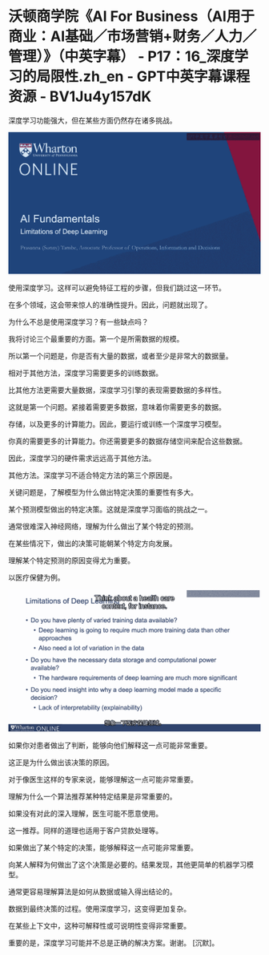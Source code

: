# 沃顿商学院《AI For Business（AI用于商业：AI基础／市场营销+财务／人力／管理）》（中英字幕） - P17：16_深度学习的局限性.zh_en - GPT中英字幕课程资源 - BV1Ju4y157dK

深度学习功能强大，但在某些方面仍然存在诸多挑战。

![](img/eea4f1410b44e42164ca5c3083b22a4e_1.png)

使用深度学习。这样可以避免特征工程的步骤，但我们跳过这一环节。

在多个领域，这会带来惊人的准确性提升。因此，问题就出现了。

为什么不总是使用深度学习？有一些缺点吗？

我将讨论三个最重要的方面。第一个是所需数据的规模。

所以第一个问题是，你是否有大量的数据，或者至少是非常大的数据量。

相对于其他方法，深度学习需要更多的训练数据。

比其他方法更需要大量数据，深度学习引擎的表现需要数据的多样性。

这就是第一个问题。紧接着需要更多数据，意味着你需要更多的数据。

存储，以及更多的计算能力。因此，要运行或训练一个深度学习模型。

你真的需要更多的计算能力。你还需要更多的数据存储空间来配合这些数据。

因此，深度学习的硬件需求远远高于其他方法。

其他方法。深度学习不适合特定方法的第三个原因是。

关键问题是，了解模型为什么做出特定决策的重要性有多大。

某个预测模型做出的特定决策。这就是深度学习面临的挑战之一。

通常很难深入神经网络，理解为什么做出了某个特定的预测。

在某些情况下，做出的决策可能朝某个特定方向发展。

理解某个特定预测的原因变得尤为重要。

以医疗保健为例。

![](img/eea4f1410b44e42164ca5c3083b22a4e_3.png)

如果你对患者做出了判断，能够向他们解释这一点可能非常重要。

这正是为什么做出该决策的原因。

对于像医生这样的专家来说，能够理解这一点可能非常重要。

理解为什么一个算法推荐某种特定结果是非常重要的。

如果没有对此的深入理解，医生可能不愿意使用。

这一推荐。同样的道理也适用于客户贷款处理等。

如果做出了某个特定的决策，能够解释这一点可能非常重要。

向某人解释为何做出了这个决策是必要的。结果发现，其他更简单的机器学习模型。

通常更容易理解算法是如何从数据或输入得出结论的。

数据到最终决策的过程。使用深度学习，这变得更加复杂。

在某些上下文中，这种可解释性或可说明性变得非常重要。

重要的是，深度学习可能并不总是正确的解决方案。谢谢。 [沉默]。
